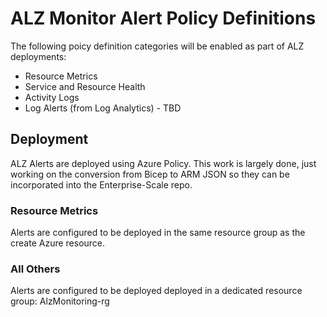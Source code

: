 # ALZ Monitor Alert Policy Definitions

The following poicy definition categories will be enabled as part of ALZ deployments:

- Resource Metrics
- Service and Resource Health
- Activity Logs
- Log Alerts (from Log Analytics) - TBD

## Deployment

ALZ Alerts are deployed using Azure Policy. This work is largely done, just working on the conversion from Bicep to ARM JSON so they can be incorporated into the Enterprise-Scale repo.

### Resource Metrics

Alerts are configured to be deployed in the same resource group as the create Azure resource.

### All Others

Alerts are configured to be deployed deployed in a dedicated resource group: AlzMonitoring-rg
